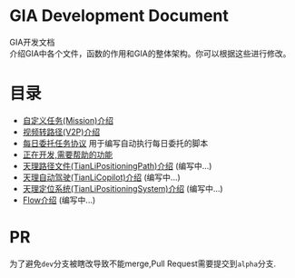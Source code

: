 # GIA Development Document
GIA开发文档  
介绍GIA中各个文件，函数的作用和GIA的整体架构。你可以根据这些进行修改。

# 目录

- [自定义任务(Mission)介绍](./mission.md)
- [视频转路径(V2P)介绍](./video2path.md)
- [每日委托任务协议](./commission.md) 用于编写自动执行每日委托的脚本
- [正在开发,需要帮助的功能](./need_help.md)
- [天理路径文件(TianLiPositioningPath)介绍](./TianLiPositioningPath.md) (编写中...)
- [天理自动驾驶(TianLiCopilot)介绍](./TianLiCopilot.md) (编写中...)
- [天理定位系统(TianLiPositioningSystem)介绍](./TianLiPositioningSystem.md) (编写中...)
- [Flow介绍](./flow.md) (编写中...)

# PR
为了避免`dev`分支被瞎改导致不能merge,Pull Request需要提交到`alpha`分支.